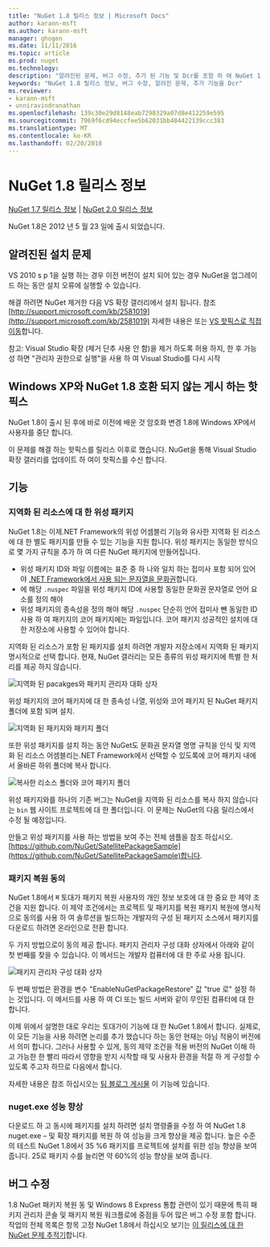 ```yaml
---
title: "NuGet 1.8 릴리스 정보 | Microsoft Docs"
author: karann-msft
ms.author: karann-msft
manager: ghogen
ms.date: 11/11/2016
ms.topic: article
ms.prod: nuget
ms.technology: 
description: "알려진된 문제, 버그 수정, 추가 된 기능 및 Dcr를 포함 하 여 NuGet 1.8에 대 한 릴리스 정보입니다."
keywords: "NuGet 1.8 릴리스 정보, 버그 수정, 알려진 문제, 추가 기능을 Dcr"
ms.reviewer:
- karann-msft
- unniravindranathan
ms.openlocfilehash: 139c30e29d8148eab7298329a07d8e412259e595
ms.sourcegitcommit: 7969f6cd94eccfee5b62031bb404422139ccc383
ms.translationtype: MT
ms.contentlocale: ko-KR
ms.lasthandoff: 02/20/2018
---
```

# <a name="nuget-18-release-notes"></a>NuGet 1.8 릴리스 정보

[NuGet 1.7 릴리스 정보](../release-notes/nuget-1.7.md) | [NuGet 2.0 릴리스 정보](../release-notes/nuget-2.0.md)

NuGet 1.8은 2012 년 5 월 23 일에 출시 되었습니다.

## <a name="known-installation-issue"></a>알려진된 설치 문제
VS 2010 s p 1을 실행 하는 경우 이전 버전이 설치 되어 있는 경우 NuGet을 업그레이드 하는 동안 설치 오류에 실행할 수 있습니다.

해결 하려면 NuGet 제거한 다음 VS 확장 갤러리에서 설치 됩니다.  참조 [http://support.microsoft.com/kb/2581019](http://support.microsoft.com/kb/2581019) 자세한 내용은 또는 [VS 핫픽스로 직접 이동](http://bit.ly/vsixcertfix)합니다.

참고: Visual Studio 확장 (제거 단추 사용 안 함)을 제거 하도록 허용 하지, 한 후 가능성 하면 "관리자 권한으로 실행"을 사용 하 여 Visual Studio를 다시 시작

## <a name="nuget-18-incompatible-with-windows-xp-hotfix-published"></a>Windows XP와 NuGet 1.8 호환 되지 않는 게시 하는 핫픽스

NuGet 1.8이 출시 된 후에 바로 이전에 배운 것 암호화 변경 1.8에 Windows XP에서 사용자를 중단 합니다.

이 문제를 해결 하는 핫픽스를 릴리스 이후로 했습니다.  NuGet을 통해 Visual Studio 확장 갤러리를 업데이트 하 여이 핫픽스를 수신 합니다.

## <a name="features"></a>기능

### <a name="satellite-packages-for-localized-resources"></a>지역화 된 리소스에 대 한 위성 패키지
NuGet 1.8는 이제.NET Framework의 위성 어셈블리 기능와 유사한 지역화 된 리소스에 대 한 별도 패키지를 만들 수 있는 기능을 지원 합니다.  위성 패키지는 동일한 방식으로 몇 가지 규칙을 추가 하 여 다른 NuGet 패키지에 만들어집니다.

* 위성 패키지 ID와 파일 이름에는 표준 중 하 나와 일치 하는 접미사 포함 되어 있어야 [.NET Framework에서 사용 되는 문자열을 문화권](http://msdn.microsoft.com/goglobal/bb896001.aspx)합니다.
* 에 해당 `.nuspec` 파일을 위성 패키지 ID에 사용할 동일한 문화권 문자열로 언어 요소를 정의 해야
* 위성 패키지의 종속성을 정의 해야 해당 `.nuspec` 단순히 언어 접미사 뺀 동일한 ID 사용 하 여 패키지의 코어 패키지에는 파일입니다.  코어 패키지 성공적인 설치에 대 한 저장소에 사용할 수 있어야 합니다.

지역화 된 리소스가 포함 된 패키지를 설치 하려면 개발자 저장소에서 지역화 된 패키지 명시적으로 선택 합니다. 현재, NuGet 갤러리는 모든 종류의 위성 패키지에 특별 한 처리를 제공 하지 않습니다.

![지역화 된 pacakges와 패키지 관리자 대화 상자](./media/dlg-w-loc-packs.png)

위성 패키지의 코어 패키지에 대 한 종속성 나열, 위성와 코어 패키지 된 NuGet 패키지 폴더에 포함 되며 설치.

![지역화 된 패키지와 패키지 폴더](./media/fldr-loc-packs.png)

또한 위성 패키지를 설치 하는 동안 NuGet도 문화권 문자열 명명 규칙을 인식 및 지역화 된 리소스 어셈블리는.NET Framework에서 선택할 수 있도록에 코어 패키지 내에서 올바른 하위 폴더에 복사 합니다.

![복사한 리소스 폴더와 코어 패키지 폴더](./media/fldr-copied-loc.png)

위성 패키지와를 하나의 기존 버그는 NuGet을 지역화 된 리소스를 복사 하지 않습니다는 `bin` 웹 사이트 프로젝트에 대 한 폴더입니다.  이 문제는 NuGet의 다음 릴리스에서 수정 될 예정입니다.

만들고 위성 패키지를 사용 하는 방법을 보여 주는 전체 샘플을 참조 하십시오. [https://github.com/NuGet/SatellitePackageSample](https://github.com/NuGet/SatellitePackageSample)합니다.

### <a name="package-restore-consent"></a>패키지 복원 동의
NuGet 1.8에서 म 토대가 패키지 복원 사용자의 개인 정보 보호에 대 한 중요 한 제약 조건을 지원 합니다. 이 제약 조건에서는 프로젝트 및 패키지를 복원 패키지 복원에 명시적으로 동의를 사용 하 여 솔루션을 빌드하는 개발자의 구성 된 패키지 소스에서 패키지를 다운로드 하려면 온라인으로 전환 합니다.

두 가지 방법으로이 동의 제공 합니다. 패키지 관리자 구성 대화 상자에서 아래와 같이 첫 번째를 찾을 수 있습니다.  이 메서드는 개발자 컴퓨터에 대 한 주로 사용 됩니다.

![패키지 관리자 구성 대화 상자](./media/pr-consent-configdlg.png)

두 번째 방법은 환경을 변수 "EnableNuGetPackageRestore" 값 "true 로" 설정 하는 것입니다.  이 메서드를 사용 하 여 CI 또는 빌드 서버와 같이 무인된 컴퓨터에 대 한 합니다.

이제 위에서 설명한 대로 우리는 토대가이 기능에 대 한 NuGet 1.8에서 합니다.  실제로,이 모든 기능을 사용 하려면 논리를 추가 했습니다 하는 동안 현재는 아님 적용이 버전에서 의미 합니다. 그러나 사용할 수 있게, 동의 제약 조건을 적용 버전의 NuGet 이해 하 고 가능한 한 빨리 따라서 영향을 받지 시작할 때 및 사용자 환경을 적절 하 게 구성할 수 있도록 주고자 하므로 다음에서 합니다.

자세한 내용은 참조 하십시오는 [팀 블로그 게시물](http://blog.nuget.org/20120518/package-restore-and-consent.html) 이 기능에 있습니다.

### <a name="nugetexe-performance-improvements"></a>nuget.exe 성능 향상
다운로드 하 고 동시에 패키지를 설치 하려면 설치 명령줄을 수정 하 여 NuGet 1.8 nuget.exe – 및 확장 패키지를 복원 하 여 성능을 크게 향상을 제공 합니다.  높은 수준의 테스트 NuGet 1.8에서 35 %6 패키지를 프로젝트에 설치를 위한 성능 향상을 보여 줍니다.  25로 패키지 수를 늘리면 약 60%의 성능 향상을 보여 줍니다.

## <a name="bug-fixes"></a>버그 수정
1.8 NuGet 패키지 복원 동 및 Windows 8 Express 통합 관련이 있기 때문에 특히 패키지 관리자 콘솔 및 패키지 복원 워크플로에 중점을 두어 많은 버그 수정 포함 합니다.
작업의 전체 목록은 항목 고정 NuGet 1.8에서 하십시오 보기는 [이 릴리스에 대 한 NuGet 문제 추적기](http://nuget.codeplex.com/workitem/list/advanced?keyword=&status=Closed&type=All&priority=All&release=NuGet%201.8&assignedTo=All&component=All&sortField=Votes&sortDirection=Descending&page=0)합니다.
